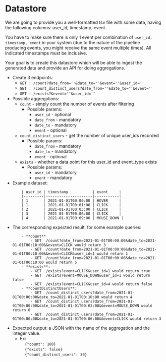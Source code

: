 # Datastore

We are going to provide you a well-formatted tsv file with some data, having the following columns: user_id, timestamp, event.

You have to make sure there is only 1 event per combination of `user_id, timestamp, event` in your system
(due to the nature of the pipeline producing events, you might receive the same event multiple times).
All indicated timestamps must be inclusive.

Your goal is to create this datastore which will be able to ingest the generated data and provide an API for doing aggregations.

- Create 3 endpoints:
  - `GET : /count?date_from=''&date_to=''&event=''&user_id=''`
  - `GET : /count_distinct_users?date_from=''&date_to=''&event=''`
  - `GET : /exists?&event=''&user_id=''`
- Possible aggregations:
  - `count` - simply count the number of events after filtering
    - Possible params:
      - `user_id` - optional
      - `date_from` - mandatory
      - `date_to` - mandatory
      - `event` - optional
  - `count_distinct_users` - get the number of unique user_ids recorded
    - Possible params:
      - `date_from` - mandatory
      - `date_to` - mandatory
      - `event` - optional
  - `exists` - whether a data point for this user_id and event_type exists
    - Possible params:
      - `user_id` - mandatory
      - `event` - mandatory
- Example dataset:
  ```
      | user_id | timestamp           | event     |
      |---------|---------------------|-----------|
      | 1       | 2021-01-01T00:00:00 | HOVER     |
      | 1       | 2021-01-01T00:01:00 | CLICK     |
      | 2       | 2021-01-01T00:03:00 | CLICK     |
      | 3       | 2021-01-01T00:06:00 | CLICK     |
      | 4       | 2021-01-01T00:09:00 | MOUSE_DOWN |
  ```
- The corresponding expected result, for some example queries:
    ```
        - **count**
            - GET  /count?date_from=2021-01-01T00:00:00&date_to=2021-01-01T00:10:00&&event=CLICK would return 3
            - GET  /count?date_from=2021-01-01T00:00:00&date_to=2021-01-01T00:10:00&&event=CLICK&user_id=1 would return 1
            - GET  /count?date_from=2021-01-01T00:00:00&date_to=2021-01-01T00:10:00 would return 5
        - **exists**:
            - GET  /exists?event=CLICK&user_id=1 would return true
            - GET  /exists?event=MOUSE_DOWN&user_id=1 would return false
            - GET  /exists?event=CLICK&user_id=4 would return false
        - **countDistinctUsers**:
            - GET  /count_distinct_users?date_from=2021-01-01T00:00:00&date_to=2021-01-01T00:10:00 would return 4
            - GET  /count_distinct_users?date_from=2021-01-01T00:00:00&date_to=2021-01-01T00:03:00&&event=MOUSE_DOWN would return 0
            - GET  /count_distinct_users?date_from=2021-01-01T00:00:00&date_to=2021-01-01T00:06:00&&event=CLICK would return 3
    ```
- Expected output: a JSON with the name of the aggregation and the integer value.
  - Ex: <br />
    &nbsp;&nbsp;&nbsp;&nbsp;`{"count": 100}`<br />
    &nbsp;&nbsp;&nbsp;&nbsp;`{"exists": false}`<br />
    &nbsp;&nbsp;&nbsp;&nbsp;`{"count_distinct_users": 30}`

